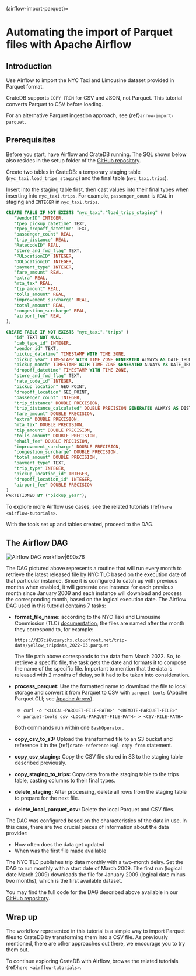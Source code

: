 (airflow-import-parquet)=
# Automating the import of Parquet files with Apache Airflow

## Introduction

Use Airflow to import the NYC Taxi and Limousine dataset provided in Parquet format.

CrateDB supports `COPY FROM` for CSV and JSON, not Parquet. This tutorial converts
Parquet to CSV before loading.

For an alternative Parquet ingestion approach, see {ref}`arrow-import-parquet`.

## Prerequisites

Before you start, have Airflow and CrateDB running. The SQL shown below also
resides in the setup folder of the
[GitHub repository](https://github.com/crate/cratedb-airflow-tutorial).

Create two tables in CrateDB: a temporary staging table
(`nyc_taxi.load_trips_staging`) and the final table (`nyc_taxi.trips`).

Insert into the staging table first, then cast values into their final
types when inserting into `nyc_taxi.trips`. For example, `passenger_count`
is `REAL` in staging and `INTEGER` in `nyc_taxi.trips`.

```sql
CREATE TABLE IF NOT EXISTS "nyc_taxi"."load_trips_staging" (
   "VendorID" INTEGER,
   "tpep_pickup_datetime" TEXT,
   "tpep_dropoff_datetime" TEXT,
   "passenger_count" REAL,
   "trip_distance" REAL,
   "RatecodeID" REAL,
   "store_and_fwd_flag" TEXT,
   "PULocationID" INTEGER,
   "DOLocationID" INTEGER,
   "payment_type" INTEGER,
   "fare_amount" REAL,
   "extra" REAL,
   "mta_tax" REAL,
   "tip_amount" REAL,
   "tolls_amount" REAL,
   "improvement_surcharge" REAL,
   "total_amount" REAL,
   "congestion_surcharge" REAL,
   "airport_fee" REAL
);

CREATE TABLE IF NOT EXISTS "nyc_taxi"."trips" (
   "id" TEXT NOT NULL,
   "cab_type_id" INTEGER,
   "vendor_id" TEXT,
   "pickup_datetime" TIMESTAMP WITH TIME ZONE,
   "pickup_year" TIMESTAMP WITH TIME ZONE GENERATED ALWAYS AS DATE_TRUNC('year', "pickup_datetime"),
   "pickup_month" TIMESTAMP WITH TIME ZONE GENERATED ALWAYS AS DATE_TRUNC('month', "pickup_datetime"),
   "dropoff_datetime" TIMESTAMP WITH TIME ZONE,
   "store_and_fwd_flag" TEXT,
   "rate_code_id" INTEGER,
   "pickup_location" GEO_POINT,
   "dropoff_location" GEO_POINT,
   "passenger_count" INTEGER,
   "trip_distance" DOUBLE PRECISION,
   "trip_distance_calculated" DOUBLE PRECISION GENERATED ALWAYS AS DISTANCE("pickup_location", "dropoff_location"),
   "fare_amount" DOUBLE PRECISION,
   "extra" DOUBLE PRECISION,
   "mta_tax" DOUBLE PRECISION,
   "tip_amount" DOUBLE PRECISION,
   "tolls_amount" DOUBLE PRECISION,
   "ehail_fee" DOUBLE PRECISION,
   "improvement_surcharge" DOUBLE PRECISION,
   "congestion_surcharge" DOUBLE PRECISION,
   "total_amount" DOUBLE PRECISION,
   "payment_type" TEXT,
   "trip_type" INTEGER,
   "pickup_location_id" INTEGER,
   "dropoff_location_id" INTEGER,
   "airport_fee" DOUBLE PRECISION
)
PARTITIONED BY ("pickup_year");
```
To explore more Airflow use cases, see the related tutorials
{ref}`here <airflow-tutorials>`.

With the tools set up and tables created, proceed to the DAG.

## The Airflow DAG
![Airflow DAG workflow|690x76](https://us1.discourse-cdn.com/flex020/uploads/crate/original/1X/29502f83c13d29d90ab703a399f58c6daeee6fe6.png)

The DAG pictured above represents a routine that will run every month to retrieve the latest released file by NYC TLC based on the execution date of that particular instance. Since it is configured to catch up with previous months when enabled, it will generate one instance for each previous month since January 2009 and each instance will download and process the corresponding month, based on the logical execution date.
The Airflow DAG used in this tutorial contains 7 tasks:
* **format_file_name:** according to the NYC Taxi and Limousine Commission (TLC) [documentation](https://www1.nyc.gov/site/tlc/about/tlc-trip-record-data.page), the files are named after the month they correspond to, for example:
   ```text
   https://d37ci6vzurychx.cloudfront.net/trip-data/yellow_tripdata_2022-03.parquet
   ```
   The file path above corresponds to the data from March 2022. So, to retrieve a specific file, the task gets the date and formats it to compose the name of the specific file. Important to mention that the data is released with 2 months of delay, so it had to be taken into consideration.
* **process_parquet:** Use the formatted name to download the file to local storage and convert it from Parquet to CSV with `parquet-tools` (Apache Parquet CLI; see [Apache Arrow]).

  * `curl -o "<LOCAL-PARQUET-FILE-PATH>" "<REMOTE-PARQUET-FILE>"`
  * `parquet-tools csv <LOCAL-PARQUET-FILE-PATH> > <CSV-FILE-PATH>`

  Both commands run within one `BashOperator`.
* **copy_csv_to_s3:** Upload the transformed file to an S3 bucket and reference it in the {ref}`crate-reference:sql-copy-from` statement.
* **copy_csv_staging:** Copy the CSV file stored in S3 to the staging table described previously.
* **copy_staging_to_trips:** Copy data from the staging table to the trips table, casting columns to their final types.
* **delete_staging:** After processing, delete all rows from the staging table to prepare for the next file.
* **delete_local_parquet_csv:** Delete the local Parquet and CSV files.

The DAG was configured based on the characteristics of the data in use. In this case, there are two crucial pieces of information about the data provider:

* How often does the data get updated
* When was the first file made available

The NYC TLC publishes trip data monthly with a two‑month delay. Set the DAG to
run monthly with a start date of March 2009. The first run (logical date March
2009) downloads the file for January 2009 (logical date minus two months),
which is the first available dataset.

You may find the full code for the DAG described above available in our
[GitHub repository](https://github.com/crate/cratedb-airflow-tutorial/blob/main/dags/nyc_taxi_dag.py).

## Wrap up

The workflow represented in this tutorial is a simple way to import Parquet files
to CrateDB by transforming them into a CSV file. As previously mentioned, there
are other approaches out there, we encourage you to try them out.

To continue exploring CrateDB with Airflow, browse the related tutorials
{ref}`here <airflow-tutorials>`.


[Apache Arrow]: https://github.com/apache/arrow
